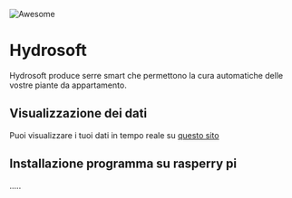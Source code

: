![Awesome](https://img.shields.io/website?url=http%3A%2F%2Fwww.hydrosoft.altervista.org%2F)
# Hydrosoft
Hydrosoft produce serre smart che permettono la cura automatiche delle vostre piante da appartamento.  
## Visualizzazione dei dati
Puoi visualizzare i tuoi dati in tempo reale su [questo sito](http://www.hydrosoft.altervista.org/)
## Installazione programma su rasperry pi
.....
